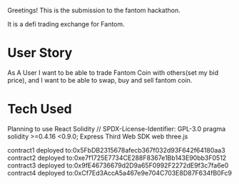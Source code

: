 Greetings! This is the submission to the fantom hackathon.

It is a defi trading exchange for Fantom.

# User Story

As A User I want to be able to trade Fantom Coin with others(set my bid price), and I want to be able to swap, buy and sell fantom coin.

# Tech Used

Planning to use
React
Solidity // SPDX-License-Identifier: GPL-3.0 pragma solidity >=0.4.16 <0.9.0;
Express
Third Web SDK
web three.js


<!-- We are using third web sdk for react,  -->


contract1 deployed to:0x5FbDB2315678afecb367f032d93F642f64180aa3
contract2 deployed to:0xe7f1725E7734CE288F8367e1Bb143E90bb3F0512
contract3 deployed to:0x9fE46736679d2D9a65F0992F2272dE9f3c7fa6e0
contract4 deployed to:0xCf7Ed3AccA5a467e9e704C703E8D87F634fB0Fc9